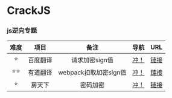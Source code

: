 # CrackJS

### js逆向专题

| 难度 |   项目   |         备注          |         导航          |                    URL                     |
| :--: | :------: | :-------------------: | :-------------------: | :----------------------------------------: |
|  ⭐   | 百度翻译 |    请求加密sign值     | [冲！](./01_百度翻译) |      [链接](https://fanyi.baidu.com)       |
|  ⭐⭐  | 有道翻译 | webpack扣取加密sign值 | [冲！](./02_有道翻译) | [链接](http://fanyi.youdao.com/index.html) |
|  ⭐   |  房天下  |       密码加密        |  [冲！](./03_房天下)  |     [链接](https://passport.fang.com/)     |

